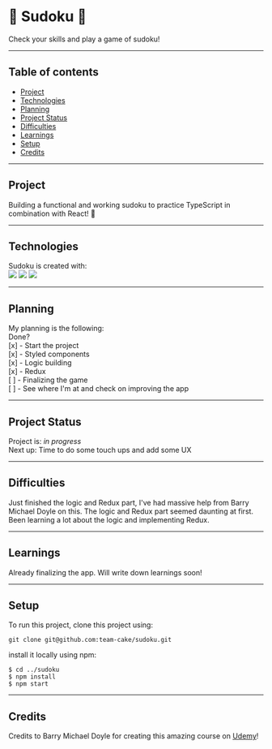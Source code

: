 # :memo: Sudoku :memo:

Check your skills and play a game of sudoku!

---

## Table of contents

- [Project](#Project)
- [Technologies](#Technologies)
- [Planning](#Planning)
- [Project Status](#Project-status)
- [Difficulties](#Difficulties)
- [Learnings](#Learnings)
- [Setup](#Setup)
- [Credits](#credits)

---

## Project

Building a functional and working sudoku to practice TypeScript in combination with React! :muscle:

---

## Technologies

Sudoku is created with:  
![](https://img.shields.io/badge/Code-TypeScript-informational?style=plastic&logo=typescript) ![](https://img.shields.io/badge/Tools-Node.js-informational?style=plastic&logo=node-dot-js) ![](https://img.shields.io/badge/Code-React-informational?style=plastic&logo=react)

---

## Planning

My planning is the following:  
Done?  
[x] - Start the project  
[x] - Styled components  
[x] - Logic building  
[x] - Redux  
[ ] - Finalizing the game  
[ ] - See where I'm at and check on improving the app

---

## Project Status

Project is: _in progress_  
Next up: Time to do some touch ups and add some UX

---

## Difficulties

Just finished the logic and Redux part, I've had massive help from Barry Michael Doyle on this.
The logic and Redux part seemed daunting at first. Been learning a lot about the logic and implementing Redux.

---

## Learnings

Already finalizing the app. Will write down learnings soon!

---

## Setup

To run this project, clone this project using:

```
git clone git@github.com:team-cake/sudoku.git
```

install it locally using npm:

```
$ cd ../sudoku
$ npm install
$ npm start

```

---

## Credits

Credits to Barry Michael Doyle for creating this amazing course on [Udemy](https://www.udemy.com/course/react2020/)!
